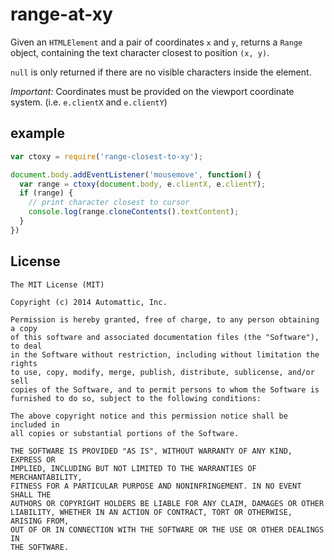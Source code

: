 # range-at-xy

Given an `HTMLElement` and a pair of coordinates `x` and `y`, returns a `Range` object, containing the text character closest to position `(x, y)`.

`null` is only returned if there are no visible characters inside the element.

<em>Important:</em> Coordinates must be provided on the viewport coordinate system. (i.e. `e.clientX` and `e.clientY`)

## example

```javascript
var ctoxy = require('range-closest-to-xy');

document.body.addEventListener('mousemove', function() {
  var range = ctoxy(document.body, e.clientX, e.clientY);
  if (range) {
    // print character closest to cursor
    console.log(range.cloneContents().textContent);
  }
})
```

## License

    The MIT License (MIT)

    Copyright (c) 2014 Automattic, Inc.

    Permission is hereby granted, free of charge, to any person obtaining a copy
    of this software and associated documentation files (the "Software"), to deal
    in the Software without restriction, including without limitation the rights
    to use, copy, modify, merge, publish, distribute, sublicense, and/or sell
    copies of the Software, and to permit persons to whom the Software is
    furnished to do so, subject to the following conditions:

    The above copyright notice and this permission notice shall be included in
    all copies or substantial portions of the Software.

    THE SOFTWARE IS PROVIDED "AS IS", WITHOUT WARRANTY OF ANY KIND, EXPRESS OR
    IMPLIED, INCLUDING BUT NOT LIMITED TO THE WARRANTIES OF MERCHANTABILITY,
    FITNESS FOR A PARTICULAR PURPOSE AND NONINFRINGEMENT. IN NO EVENT SHALL THE
    AUTHORS OR COPYRIGHT HOLDERS BE LIABLE FOR ANY CLAIM, DAMAGES OR OTHER
    LIABILITY, WHETHER IN AN ACTION OF CONTRACT, TORT OR OTHERWISE, ARISING FROM,
    OUT OF OR IN CONNECTION WITH THE SOFTWARE OR THE USE OR OTHER DEALINGS IN
    THE SOFTWARE.
